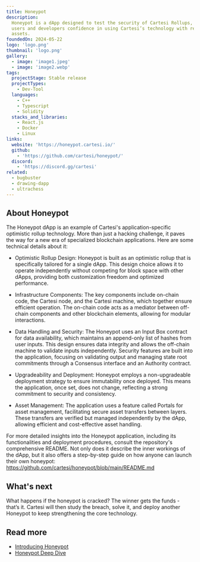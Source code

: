 ```yaml
---
title: Honeypot
description:
  Honeypot is a dApp designed to test the security of Cartesi Rollups, giving
  users and developers confidence in using Cartesi’s technology with real
  assets.
foundedOn: 2024-05-22
logo: 'logo.png'
thumbnail: 'logo.png'
gallery:
  - image: 'image1.jpeg'
  - image: 'image2.webp'
tags:
  projectStage: Stable release
  projectTypes:
    - Dev-Tool
  languages:
    - C++
    - Typescript
    - Solidity
  stacks_and_libraries:
    - React.js
    - Docker
    - Linux
links:
  website: 'https://honeypot.cartesi.io/'
  github:
    - 'https://github.com/cartesi/honeypot/'
  discord:
    - 'https://discord.gg/cartesi'
related:
  - bugbuster
  - drawing-dapp
  - ultrachess
---
```


## About Honeypot

The Honeypot dApp is an example of Cartesi's application-specific optimistic
rollup technology. More than just a hacking challenge, it paves the way for a
new era of specialized blockchain applications. Here are some technical details
about it:

- Optimistic Rollup Design: Honeypot is built as an optimistic rollup that is
  specifically tailored for a single dApp. This design choice allows it to
  operate independently without competing for block space with other dApps,
  providing both customization freedom and optimized performance.

- Infrastructure Components: The key components include on-chain code, the
  Cartesi node, and the Cartesi machine, which together ensure efficient
  operation. The on-chain code acts as a mediator between off-chain components
  and other blockchain elements, allowing for modular interactions.

- Data Handling and Security: The Honeypot uses an Input Box contract for data
  availability, which maintains an append-only list of hashes from user inputs.
  This design ensures data integrity and allows the off-chain machine to
  validate inputs independently. Security features are built into the
  application, focusing on validating output and managing state root commitments
  through a Consensus interface and an Authority contract.

- Upgradeability and Deployment: Honeypot employs a non-upgradeable deployment
  strategy to ensure immutability once deployed. This means the application,
  once set, does not change, reflecting a strong commitment to security and
  consistency.

- Asset Management: The application uses a feature called Portals for asset
  management, facilitating secure asset transfers between layers. These
  transfers are verified but managed independently by the dApp, allowing
  efficient and cost-effective asset handling.

For more detailed insights into the Honeypot application, including its
functionalities and deployment procedures, consult the repository's
comprehensive README. Not only does it describe the inner workings of the dApp,
but it also offers a step-by-step guide on how anyone can launch their own
honeypot: https://github.com/cartesi/honeypot/blob/main/README.md

## What's next

What happens if the honeypot is cracked? The winner gets the funds - that’s it.
Cartesi will then study the breach, solve it, and deploy another Honeypot to
keep strengthening the core technology.

## Read more

- [Introducing Honeypot](https://cartesi.io/blog/introducing-honeypot/)
- [Honeypot Deep Dive](https://cartesi.io/blog/honeypot-deep-dive/)

